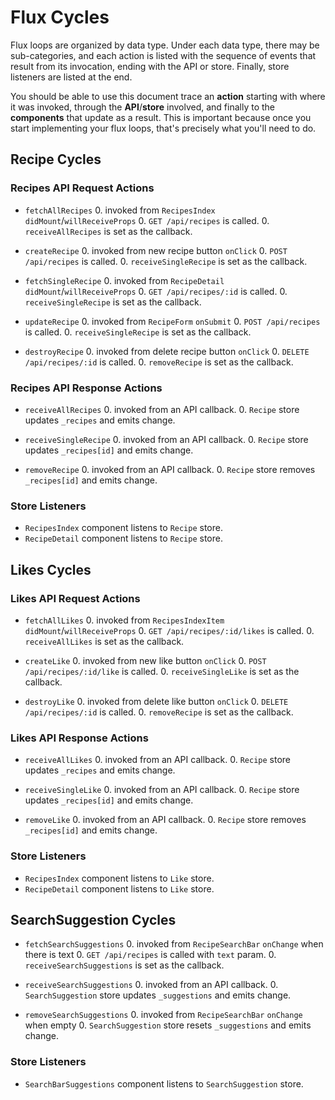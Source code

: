 # Flux Cycles

Flux loops are organized by data type. Under each data type, there may
be sub-categories, and each action is listed with the sequence of events
that result from its invocation, ending with the API or store. Finally,
store listeners are listed at the end.

You should be able to use this document trace an **action** starting
with where it was invoked, through the **API**/**store** involved, and
finally to the **components** that update as a result. This is important
because once you start implementing your flux loops, that's precisely
what you'll need to do.

## Recipe Cycles

### Recipes API Request Actions

* `fetchAllRecipes`
  0. invoked from `RecipesIndex` `didMount`/`willReceiveProps`
  0. `GET /api/recipes` is called.
  0. `receiveAllRecipes` is set as the callback.

* `createRecipe`
  0. invoked from new recipe button `onClick`
  0. `POST /api/recipes` is called.
  0. `receiveSingleRecipe` is set as the callback.

* `fetchSingleRecipe`
  0. invoked from `RecipeDetail` `didMount`/`willReceiveProps`
  0. `GET /api/recipes/:id` is called.
  0. `receiveSingleRecipe` is set as the callback.

* `updateRecipe`
  0. invoked from `RecipeForm` `onSubmit`
  0. `POST /api/recipes` is called.
  0. `receiveSingleRecipe` is set as the callback.

* `destroyRecipe`
  0. invoked from delete recipe button `onClick`
  0. `DELETE /api/recipes/:id` is called.
  0. `removeRecipe` is set as the callback.

### Recipes API Response Actions

* `receiveAllRecipes`
  0. invoked from an API callback.
  0. `Recipe` store updates `_recipes` and emits change.

* `receiveSingleRecipe`
  0. invoked from an API callback.
  0. `Recipe` store updates `_recipes[id]` and emits change.

* `removeRecipe`
  0. invoked from an API callback.
  0. `Recipe` store removes `_recipes[id]` and emits change.

### Store Listeners

* `RecipesIndex` component listens to `Recipe` store.
* `RecipeDetail` component listens to `Recipe` store.

## Likes Cycles

### Likes API Request Actions

* `fetchAllLikes`
  0. invoked from `RecipesIndexItem` `didMount`/`willReceiveProps`
  0. `GET /api/recipes/:id/likes` is called.
  0. `receiveAllLikes` is set as the callback.

* `createLike`
  0. invoked from new like button `onClick`
  0. `POST /api/recipes/:id/like` is called.
  0. `receiveSingleLike` is set as the callback.

* `destroyLike`
  0. invoked from delete like button `onClick`
  0. `DELETE /api/recipes/:id` is called.
  0. `removeRecipe` is set as the callback.

### Likes API Response Actions

* `receiveAllLikes`
  0. invoked from an API callback.
  0. `Recipe` store updates `_recipes` and emits change.

* `receiveSingleLike`
  0. invoked from an API callback.
  0. `Recipe` store updates `_recipes[id]` and emits change.

* `removeLike`
  0. invoked from an API callback.
  0. `Recipe` store removes `_recipes[id]` and emits change.

### Store Listeners

* `RecipesIndex` component listens to `Like` store.
* `RecipeDetail` component listens to `Like` store.

## SearchSuggestion Cycles

* `fetchSearchSuggestions`
  0. invoked from `RecipeSearchBar` `onChange` when there is text
  0. `GET /api/recipes` is called with `text` param.
  0. `receiveSearchSuggestions` is set as the callback.

* `receiveSearchSuggestions`
  0. invoked from an API callback.
  0. `SearchSuggestion` store updates `_suggestions` and emits change.

* `removeSearchSuggestions`
  0. invoked from `RecipeSearchBar` `onChange` when empty
  0. `SearchSuggestion` store resets `_suggestions` and emits change.

### Store Listeners

* `SearchBarSuggestions` component listens to `SearchSuggestion` store.
